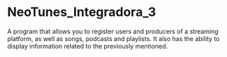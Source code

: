 # NeoTunes_Integradora_3
A program that allows you to register users and producers of a streaming platform, as well as songs, podcasts and playlists. It also has the ability to display information related to the previously mentioned. 
